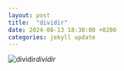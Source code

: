 ```yaml
---
layout: post
title:  "dividir"
date: 2024-08-13 18:30:00 +0200
categories: jekyll update
---
```





![dividir]()*dividir*&nbsp;



[jekyll-docs]: https://jekyllrb.com/docs/home
[jekyll-gh]:   https://github.com/jekyll/jekyll
[jekyll-talk]: https://talk.jekyllrb.com/

